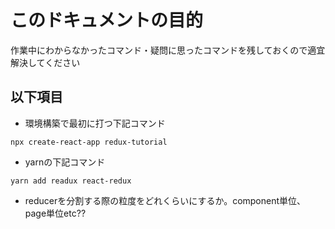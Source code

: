 # このドキュメントの目的
作業中にわからなかったコマンド・疑問に思ったコマンドを残しておくので適宜解決してください

## 以下項目

- 環境構築で最初に打つ下記コマンド
```
npx create-react-app redux-tutorial
```

- yarnの下記コマンド
```
yarn add readux react-redux
```

- reducerを分割する際の粒度をどれくらいにするか。component単位、page単位etc??